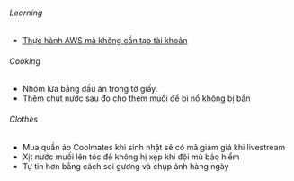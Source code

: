 ###### Learning

- [Thực hành AWS mà không cần tạo tài khoản](https://devopsvn.tech/aws-practice/thuc-hanh-aws-ma-khong-can-tao-tai-khoan)

###### Cooking

- Nhóm lửa bằng dầu ăn trong tờ giấy.
- Thêm chút nước sau đo cho them muối để bì nổ không bị bắn

###### Clothes

- Mua quần áo Coolmates khi sinh nhật sẽ có mã giảm giá khi livestream
- Xịt nước muối lên tóc để không hị xẹp khi đội mũ bảo hiểm
- Tự tin hơn bằng cách soi gương và chụp ảnh hàng ngày